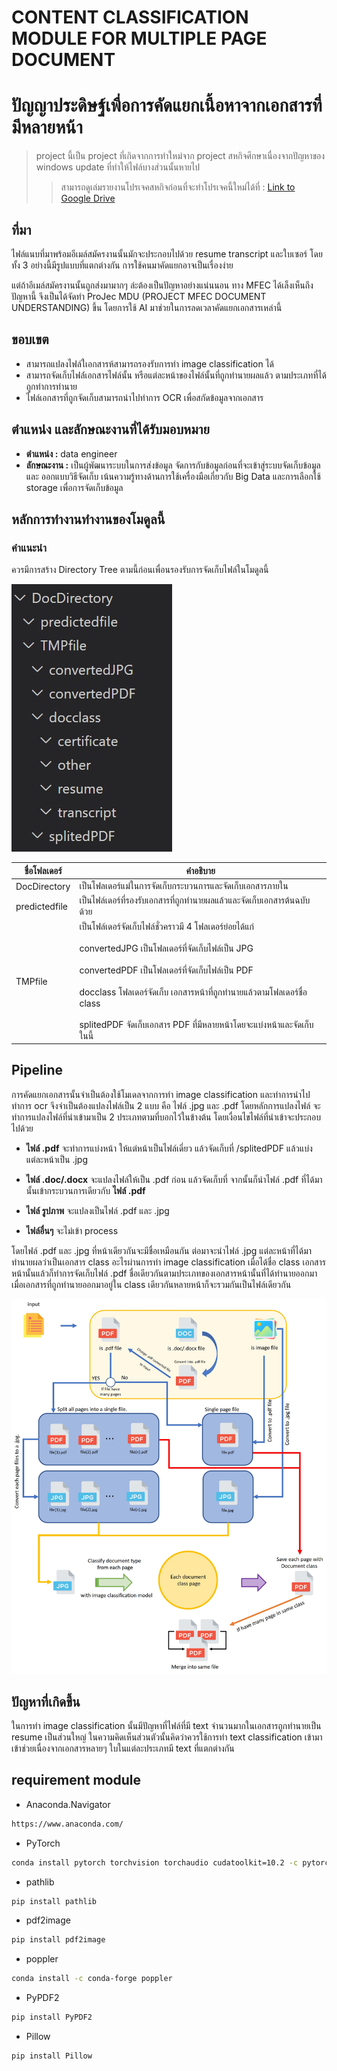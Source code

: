 # CONTENT CLASSIFICATION MODULE FOR MULTIPLE PAGE DOCUMENT
# ปัญญาประดิษฐ์เพื่อการคัดแยกเนื้อหาจากเอกสารที่มีหลายหน้า



>project นี้เป็น project ที่เกิดจากการทำใหม่จาก project สหกิจศึกษาเนื่องจากปัญหาของ windows update ที่ทำให้ไฟล์บางส่วนนั้นหายไป
>>สามารถดูเล่มรายงานโปรเจคสหกิจก่อนที่จะทำโปรเจคนี้ใหม่ได้ที่ : [Link to Google Drive](https://drive.google.com/file/d/1wJpja9zxuhD8OOZekhvJ9O7Sdru10-Km/view?usp=sharing)



## ที่มา
ไฟล์แนบที่มาพร้อมอีเมล์สมัครงานนั้นมักจะประกอบไปด้วย resume transcript และใบเซอร์ โดยทั้ง 3 อย่างนี้มีรูปแบบที่แตกต่างกัน การใช้คนมาคัดแยกอาจเป็นเรื่องง่าย 

แต่ถ้าอีเมล์สมัครงานนั้นถูกส่งมามากๆ ล่ะต้องเป็นปัญหาอย่างแน่นนอน
ทาง MFEC ได้เล็งเห็นถึงปัญหานี้ จึงเป็นได้จัดทำ ProJec MDU (PROJECT MFEC DOCUMENT UNDERSTANDING) ขึ้น โดยการใช้ AI มาช่วยในการลดเวลาคัดแยกเอกสารเหล่านี้


## ขอบเขต
- สามารถแปลงไฟล์ใเอกสารห้สามารถรองรับการทำ image classification ได้
- สามารถจัดเก็บไฟล์์เอกสารไฟล์นั้น หรือแต่ละหน้าของไฟล์นั้นที่ถูกทำนายผลแล้ว ตามประเภทที่ได้ถูกทำการทำนาย
- ไฟล์เอกสารที่ถูกจัดเก็บสามารถนำไปทำการ OCR เพื่อสกัดข้อมูลจากเอกสาร





## ตำแหน่่ง และลักษณะงานที่ได้รับมอบหมาย
- **ตำแหน่ง :** data engineer
- **ลักษณะงาน     :** เป็นผู้พัฒนาระบบในการส่งข้อมูล จัดการกับข้อมูลก่อนที่จะเข้าสู่ระบบจัดเก็บข้อมูล และ
ออกแบบวิธีจัดเก็บ เน้นความรู้ทางด้านการใช้เครื่องมือเกี่ยวกับ Big Data และการเลือกใช้ storage
เพื่อการจัดเก็บข้อมูล



## หลักการทำงานทำงานของโมดูลนี้

### คำแนะนำ
ควรมีการสร้าง Directory Tree ตามนี้ก่อนเพื่อนรองรับการจัดเก็บไฟล์ในโมดูลนี้

![DirTree](/imageforreadme/dirtree.jpg)

| ชื่อโฟลเดอร์     | คำอธิบาย                                                                                                                   |
|---------------|---------------------------------------------------------------------------------------------------------------------------|
| DocDirectory  | เป็นโฟลเดอร์แม่ในการจัดเก็บกระบวนการและจัดเก็บเอกสารภายใน                                                                        |
| predictedfile | เป็นไฟล์เดอร์ที่รองรับเอกสารที่ถูกทำนายผลแล้วและจัดเก็บเอกสารต้นฉบับด้วย                                                                 |
| TMPfile       | เป็นโฟล์เดอร์จัดเก็บไฟล์ชั่วคราวมี 4 โฟลเดอร์ย่อยได้แก่<br><br>convertedJPG เป็นโฟลเดอร์ที่จัดเก็บไฟล์เป็น JPG<br><br>convertedPDF เป็นโฟลเดอร์ที่จัดเก็บไฟล์เป็น PDF<br><br>docclass โฟลเดอร์จัดเก็บ เอกสารหน้าที่ถูกทำนายแล้วตามโฟลเดอร์ชื่อ class<br><br>splitedPDF จัดเก็บเอกสาร PDF ที่มีหลายหน้าโดยจะแบ่งหน้าและจัดเก็บในนี้ |



## Pipeline

การคัดแยกเอกสารนั้นจำเป็นต้องใช้โมเดลจากการทำ image classification และทำการนำไปทำการ ocr
จึงจำเป็นต้องแปลงไฟล์เป็น 2 แบบ คือ ไฟล์ .jpg และ .pdf โดยหลักการแปลงไฟล์
จะทำการแปลงไฟล์ที่นำเข้ามาเป็น 2 ประเภทตามที่บอกไว้ในข้างต้น โดยเงื่อนไขไฟล์ที่นำเข้าจะประกอบไปด้วย
- **ไฟล์ .pdf** จะทำการแบ่งหน้า ให้แต่หน้าเป็นไฟล์เดี่ยว แล้วจัดเก็บที่ /splitedPDF แล้วแบ่งแต่ละหน้าเป็น .jpg

- **ไฟล์ .doc/.docx** จะแปลงไฟล์ให้เป็น .pdf ก่อน แล้วจัดเก็บที่ จากนั้นก็นำไฟล์ .pdf ที่ได้มานั้นเข้ากระบวนการเดียวกับ **ไฟล์ .pdf** 
- **ไฟล์ รูปภาพ** จะแปลงเป็นไฟล์ .pdf และ .jpg
- **ไฟล์อื่นๆ** จะไม่เข้า process

โดยไฟล์ .pdf และ .jpg ที่หน้าเดียวกันจะมีชื่อเหมือนกัน
ต่อมาจะนำไฟล์ .jpg แต่ละหน้าที่ได้มาทำนายผลว่าเป็นเอกสาร class อะไรผ่านการทำ image classification เมื่อได้ชื่อ class เอกสารหน้านั้นแล้วก็ทำการจัดเก็บไฟล์ .pdf ชื่อเดียวกันตามประเภทของเอกสารหน้านั้นที่ได้ทำนายออกมา เมื่อเอกสารที่ถูกทำนายออกมาอยู่ใน class เดียวกันหลายหน้าก็จะรวมกันเป็นไฟล์เดียวกัน 


![pipeline](/imageforreadme/pipeline.jpg)




## ปัญหาที่เกิดขึ้น
ในการทำ image classification นั้นมีปัญหาที่ไฟล์ที่มี text จำนวนมากในเอกสารถูกทำนายเป็น resume เป็นส่วนใหญ่ ในความคิดเห็นส่วนตัวนั้นคิดว่าควรใช้การทำ text classification เข้ามาเข้าช่วยเนื่องจากเอกสารหลายๆ ใบในแต่ละประเภทมี text ที่แตกต่างกัน




## requirement module



- Anaconda.Navigator
```sh
https://www.anaconda.com/
```

- PyTorch
```sh
conda install pytorch torchvision torchaudio cudatoolkit=10.2 -c pytorch
```

- pathlib
```sh
pip install pathlib
```

- pdf2image
```sh
pip install pdf2image
```

- poppler
```sh
conda install -c conda-forge poppler
```

- PyPDF2
```sh
pip install PyPDF2
```

- Pillow
```sh
pip install Pillow
```

